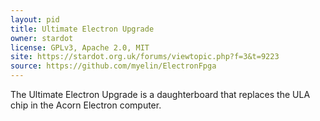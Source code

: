 ```yaml
---
layout: pid
title: Ultimate Electron Upgrade
owner: stardot
license: GPLv3, Apache 2.0, MIT
site: https://stardot.org.uk/forums/viewtopic.php?f=3&t=9223
source: https://github.com/myelin/ElectronFpga
---
```


The Ultimate Electron Upgrade is a daughterboard that replaces the ULA
chip in the Acorn Electron computer.
